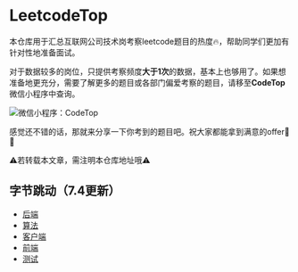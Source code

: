 # LeetcodeTop
本仓库用于汇总互联网公司技术岗考察leetcode题目的热度:fire:，帮助同学们更加有针对性地准备面试。

对于数据较多的岗位，只提供考察频度**大于1次**的数据，基本上也够用了。如果想准备地更充分，需要了解更多的题目或各部门偏爱考察的题目，请移至**CodeTop**微信小程序中查询。

![微信小程序：CodeTop](https://github.com/afatcoder/LeetcodeTop/blob/master/img/logo.jpg)

感觉还不错的话，那就来分享一下你考到的题目吧。祝大家都能拿到满意的offer:muscle::muscle:

:warning:若转载本文章，需注明本仓库地址哦:warning:
## 字节跳动（7.4更新）

- [后端](https://github.com/afatcoder/LeetcodeTop/blob/master/bytedance/backend.md)
- [算法](https://github.com/afatcoder/LeetcodeTop/blob/master/bytedance/algorithm.md)
- [客户端](https://github.com/afatcoder/LeetcodeTop/blob/master/bytedance/client.md)
- [前端](https://github.com/afatcoder/LeetcodeTop/blob/master/bytedance/frontend.md)
- [测试](https://github.com/afatcoder/LeetcodeTop/blob/master/bytedance/test.md)